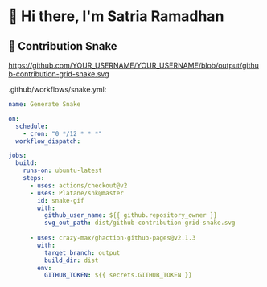 # 👋 Hi there, I'm Satria Ramadhan

## 🐍 Contribution Snake
https://github.com/YOUR_USERNAME/YOUR_USERNAME/blob/output/github-contribution-grid-snake.svg

.github/workflows/snake.yml:
```yaml
name: Generate Snake

on:
  schedule:
    - cron: "0 */12 * * *"
  workflow_dispatch:

jobs:
  build:
    runs-on: ubuntu-latest
    steps:
      - uses: actions/checkout@v2
      - uses: Platane/snk@master
        id: snake-gif
        with:
          github_user_name: ${{ github.repository_owner }}
          svg_out_path: dist/github-contribution-grid-snake.svg
          
      - uses: crazy-max/ghaction-github-pages@v2.1.3
        with:
          target_branch: output
          build_dir: dist
        env:
          GITHUB_TOKEN: ${{ secrets.GITHUB_TOKEN }}

```
